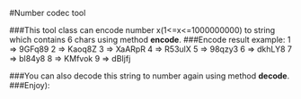 #Number codec tool
  

###This tool class can encode number x(1<=x<=1000000000) to string which contains 6 chars using method **encode**.
###Encode result example: 
     1 => 9GFq89 
     2 => Kaoq8Z
     3 => XaARpR 
     4 => R53ulX 
     5 => 98qzy3 
     6 => dkhLY8 
     7 => bl84y8 
     8 => KMfvok 
     9 => dBIjfj 

###You can also decode this string to number again using method **decode**.
###Enjoy):
